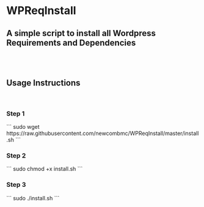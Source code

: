 # WPReqInstall
<h2>A simple script to install all Wordpress Requirements and Dependencies</h2><br/><br/>
<h2>Usage Instructions</h1>
<br/>
<h3>Step 1</h3>
``` 
sudo wget https://raw.githubusercontent.com/newcombmc/WPReqInstall/master/install.sh 
```
<br/>
<h3>Step 2</h3>
```
sudo chmod +x install.sh
```
<br/>
<h3>Step 3</h3>
```
sudo ./install.sh
```